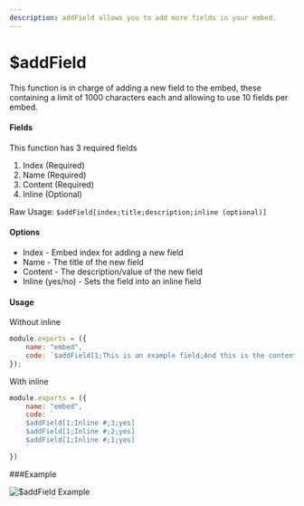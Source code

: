 ```yaml
---
description: addField allows you to add more fields in your embed.
---
```


# $addField

This function is in charge of adding a new field to the embed, these containing a limit of 1000 characters each and allowing to use 10 fields per embed.

#### Fields

This function has 3 required fields

1. Index \(Required\)
1. Name \(Required\)
2. Content \(Required\)
3. Inline \(Optional\)

Raw Usage: `$addField[index;title;description;inline (optional)]`

#### Options

* Index - Embed index for adding a new field
* Name - The title of the new field
* Content - The description/value of the new field
* Inline \(yes/no\) - Sets the field into an inline field

#### Usage

Without inline

```javascript
module.exports = ({
    name: "embed",
    code: `$addField[1;This is an example field;And this is the content!]`
});
```

With inline

```javascript
module.exports = ({
    name: "embed",
    code: `
    $addField[1;Inline #;3;yes]
    $addField[1;Inline #;2;yes]
    $addField[1;Inline #;1;yes]
    `
})
```

###Example

![$addField Example](https://user-images.githubusercontent.com/85107376/132296116-b3ec18dd-2863-4290-8dc3-7cd1bdc8c438.PNG)







